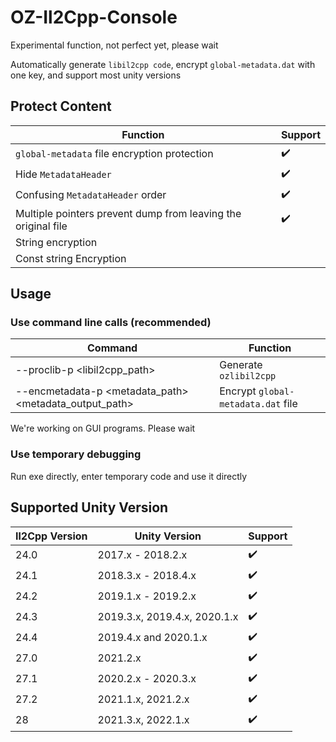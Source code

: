 # OZ-Il2Cpp-Console

Experimental function, not perfect yet, please wait

Automatically generate `libil2cpp code`, encrypt `global-metadata.dat` with one key, and support most unity versions

## Protect Content

|Function                       |Support|
|---------------------------|----|
|`global-metadata` file encryption protection|✔️   |
|Hide `MetadataHeader`         |✔️   |
|Confusing `MetadataHeader` order     |✔️   |
|Multiple pointers prevent dump from leaving the original file     |✔️   |
|String encryption                 |    |
|Const string Encryption             |    |

## Usage

### Use command line calls (recommended)

|Command                                                   |Function                       |
|-------------------------------------------------------|---------------------------|
|--proclib-p     <libil2cpp_path>                       |Generate `ozlibil2cpp`            |
|--encmetadata-p <metadata_path> <metadata_output_path> |Encrypt `global-metadata.dat` file|

We're working on GUI programs. Please wait

### Use temporary debugging

Run exe directly, enter temporary code and use it directly

## Supported Unity Version

| Il2Cpp Version | Unity Version                | Support        |
| -------------- | ---------------------------- |--------------  |
| 24.0           | 2017.x - 2018.2.x            | ✔️             |
| 24.1           | 2018.3.x - 2018.4.x          | ✔️             |
| 24.2           | 2019.1.x - 2019.2.x          | ✔️             |
| 24.3           | 2019.3.x, 2019.4.x, 2020.1.x |✔️              |
| 24.4           | 2019.4.x and 2020.1.x        |✔️              |
| 27.0           | 2021.2.x                     | ✔️             |
| 27.1           | 2020.2.x - 2020.3.x          | ✔️             |
| 27.2           | 2021.1.x, 2021.2.x           | ✔️             |
| 28             | 2021.3.x, 2022.1.x           |✔️              |
